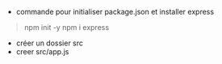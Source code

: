 - commande pour initialiser package.json et installer express

> npm init -y
> npm i express

- créer un dossier src
- creer src/app.js
    


